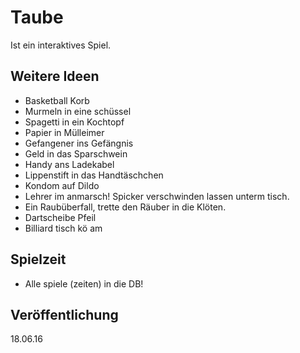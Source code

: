 # Taube
Ist ein interaktives Spiel.

## Weitere Ideen
* Basketball Korb
* Murmeln in eine schüssel
* Spagetti in ein Kochtopf
* Papier in Mülleimer
* Gefangener ins Gefängnis
* Geld in das Sparschwein
* Handy ans Ladekabel
* Lippenstift in das Handtäschchen
* Kondom auf Dildo
* Lehrer im anmarsch! Spicker verschwinden lassen unterm tisch.
* Ein Raubüberfall, trette den Räuber in die Klöten.
* Dartscheibe Pfeil
* Billiard tisch kö am

## Spielzeit
* Alle spiele (zeiten) in die DB!

## Veröffentlichung
18.06.16
